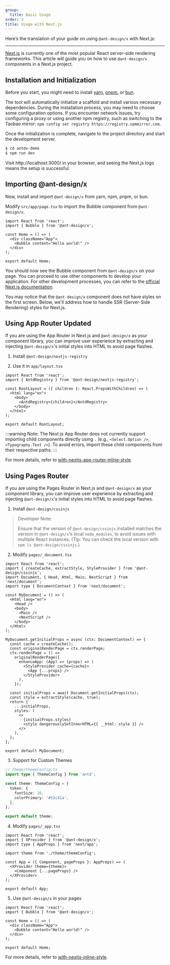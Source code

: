 ```yaml
---
group:
  title: Basic Usage
order: 3
title: Usage with Next.js
---
```


Here’s the translation of your guide on using `@ant-design/x` with Next.js:

---

[Next.js](https://nextjs.org/) is currently one of the most popular React server-side rendering frameworks. This article will guide you on how to use `@ant-design/x` components in a Next.js project.

## Installation and Initialization

Before you start, you might need to install [yarn](https://github.com/yarnpkg/yarn/), [pnpm](https://pnpm.io/zh/), or [bun](https://bun.sh/).

<InstallDependencies npm='$ npx create-next-app antdx-demo' yarn='$ yarn create next-app antdx-demo' pnpm='$ pnpm create next-app antdx-demo' bun='$ bun create next-app antdx-demo'></InstallDependencies>

The tool will automatically initialize a scaffold and install various necessary dependencies. During the installation process, you may need to choose some configuration options. If you encounter network issues, try configuring a proxy or using another npm registry, such as switching to the Taobao mirror: `npm config set registry https://registry.npmmirror.com`.

Once the initialization is complete, navigate to the project directory and start the development server.

```bash
$ cd antdx-demo
$ npm run dev
```

Visit http://localhost:3000/ in your browser, and seeing the Next.js logo means the setup is successful.

## Importing @ant-design/x

Now, install and import `@ant-design/x` from yarn, npm, pnpm, or bun.

<InstallDependencies npm='$ npm install @ant-design/x --save' yarn='$ yarn add @ant-design/x' pnpm='$ pnpm install @ant-design/x --save' bun='$ bun add @ant-design/x'></InstallDependencies>

Modify `src/app/page.tsx` to import the Bubble component from `@ant-design/x`.

```tsx
import React from 'react';
import { Bubble } from '@ant-design/x';

const Home = () => (
  <div className="App">
    <Bubble content="Hello world!" />
  </div>
);

export default Home;
```

You should now see the Bubble component from `@ant-design/x` on your page. You can proceed to use other components to develop your application. For other development processes, you can refer to the [official Next.js documentation](https://nextjs.org/docs).

You may notice that the `@ant-design/x` component does not have styles on the first screen. Below, we'll address how to handle SSR (Server-Side Rendering) styles for Next.js.

## Using App Router <Badge>Updated</Badge>

If you are using the App Router in Next.js and `@ant-design/x` as your component library, you can improve user experience by extracting and injecting `@ant-design/x`'s initial styles into HTML to avoid page flashes.

1. Install `@ant-design/nextjs-registry`

<InstallDependencies npm='$ npm install @ant-design/nextjs-registry --save' yarn='$ yarn add @ant-design/nextjs-registry' pnpm='$ pnpm install @ant-design/nextjs-registry --save' bun='$ bun add @ant-design/nextjs-registry'></InstallDependencies>

2. Use it in `app/layout.tsx`

```tsx
import React from 'react';
import { AntdRegistry } from '@ant-design/nextjs-registry';

const RootLayout = ({ children }: React.PropsWithChildren) => (
  <html lang="en">
    <body>
      <AntdRegistry>{children}</AntdRegistry>
    </body>
  </html>
);

export default RootLayout;
```

<!-- prettier-ignore -->
:::warning
Note: The Next.js App Router does not currently support importing child components directly using `.` (e.g., `<Select.Option />`, `<Typography.Text />`). To avoid errors, import these child components from their respective paths.
:::

For more details, refer to [with-nextjs-app-router-inline-style](https://github.com/ant-design/ant-design-examples/tree/main/examples/with-nextjs-app-router-inline-style).

## Using Pages Router

If you are using the Pages Router in Next.js and `@ant-design/x` as your component library, you can improve user experience by extracting and injecting `@ant-design/x`'s initial styles into HTML to avoid page flashes.

1. Install `@ant-design/cssinjs`

> Developer Note:
>
> Ensure that the version of `@ant-design/cssinjs` installed matches the version in `@ant-design/x`'s local `node_modules`, to avoid issues with multiple React instances. (Tip: You can check the local version with `npm ls @ant-design/cssinjs`.)

<InstallDependencies npm='$ npm install @ant-design/cssinjs --save' yarn='$ yarn add @ant-design/cssinjs' pnpm='$ pnpm install @ant-design/cssinjs --save' bun='$ bun add @ant-design/cssinjs'></InstallDependencies>

2. Modify `pages/_document.tsx`

```tsx
import React from 'react';
import { createCache, extractStyle, StyleProvider } from '@ant-design/cssinjs';
import Document, { Head, Html, Main, NextScript } from 'next/document';
import type { DocumentContext } from 'next/document';

const MyDocument = () => (
  <Html lang="en">
    <Head />
    <body>
      <Main />
      <NextScript />
    </body>
  </Html>
);

MyDocument.getInitialProps = async (ctx: DocumentContext) => {
  const cache = createCache();
  const originalRenderPage = ctx.renderPage;
  ctx.renderPage = () =>
    originalRenderPage({
      enhanceApp: (App) => (props) => (
        <StyleProvider cache={cache}>
          <App {...props} />
        </StyleProvider>
      ),
    });

  const initialProps = await Document.getInitialProps(ctx);
  const style = extractStyle(cache, true);
  return {
    ...initialProps,
    styles: (
      <>
        {initialProps.styles}
        <style dangerouslySetInnerHTML={{ __html: style }} />
      </>
    ),
  };
};

export default MyDocument;
```

3. Support for Custom Themes

```ts
// theme/themeConfig.ts
import type { ThemeConfig } from 'antd';

const theme: ThemeConfig = {
  token: {
    fontSize: 16,
    colorPrimary: '#52c41a',
  },
};

export default theme;
```

4. Modify `pages/_app.tsx`

```tsx
import React from 'react';
import { XProvider } from '@ant-design/x';
import type { AppProps } from 'next/app';

import theme from './theme/themeConfig';

const App = ({ Component, pageProps }: AppProps) => (
  <XProvider theme={theme}>
    <Component {...pageProps} />
  </XProvider>
);

export default App;
```

5. Use `@ant-design/x` in your pages

```tsx
import React from 'react';
import { Bubble } from '@ant-design/x';

const Home = () => (
  <div className="App">
    <Bubble content="Hello world!" />
  </div>
);

export default Home;
```

For more details, refer to [with-nextjs-inline-style](https://github.com/ant-design/ant-design-examples/tree/main/examples/with-nextjs-inline-style).
